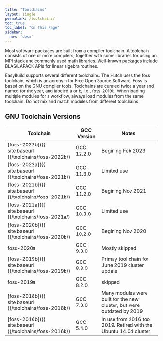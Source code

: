 ```yaml
---
title: "Toolchains"
layout: single
permalink: /toolchains/
toc: true
toc_label: "On This Page"
sidebar:
  nav: "docs"
---
```


Most software packages are built from a compiler toolchain. A toolchain consists of one or more compilers, 
together with some libraries for using an MPI stack and commonly used math libraries. Well-known packages
include BLAS/LAPACK APIs for linear algebra routines.

EasyBuild supports several different toolchains. The Hutch uses the foss toolchain, which
is an acronym for Free Open Source Software. Foss is based on the GNU compiler tools.
Toolchains are curated twice a year and named for the year, and labeled a or b, i.e., foss-2019b.
When loading multiple modules for a workflow, always load modules from the same toolchain. Do not mix and
match modules from different toolchains.

## GNU Toolchain Versions

| Toolchain | GCC Version | Notes |
| ----------|-------------| ---------|
| [foss-2022b]({{ site.baseurl }}/toolchains/foss-2022b/) | GCC 12.2.0 | Begining Feb 2023 |
| [foss-2022a]({{ site.baseurl }}/toolchains/foss-2021b/) | GCC 11.3.0 | Limited use |
| [foss-2021b]({{ site.baseurl }}/toolchains/foss-2021b/) | GCC 11.2.0 | Begining Nov 2021 |
| [foss-2021a]({{ site.baseurl }}/toolchains/foss-2021a/) | GCC 10.3.0 | Limited use |
| [foss-2020b]({{ site.baseurl }}/toolchains/foss-2020b/) | GCC 10.2.0 | Begining Nov 2020 |
| foss-2020a | GCC 9.3.0 | Mostly skipped |
| [foss-2019b]({{ site.baseurl }}/toolchains/foss-2019b/) | GCC 8.3.0 | Primay tool chain for June 2019 cluster update |
| foss-2019a | GCC 8.2.0 | skipped |
| [foss-2018b]({{ site.baseurl }}/toolchains/foss-2018b/) | GCC 7.3.0 | Many modules were built for the new cluster, but were outdated by 2019 |
| [foss-2016b]({{ site.baseurl }}/toolchains/foss-2016b/) | GCC 5.4.0 | In use from 2016 too 2019. Retired with the Ubuntu 14.04 cluster |
